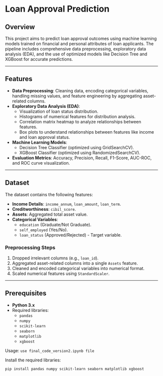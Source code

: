 
# Loan Approval Prediction

## Overview
This project aims to predict loan approval outcomes using machine learning models trained on financial and personal attributes of loan applicants. The pipeline includes comprehensive data preprocessing, exploratory data analysis (EDA), and the use of optimized models like Decision Tree and XGBoost for accurate predictions.

---

## Features
- **Data Preprocessing**: Cleaning data, encoding categorical variables, handling missing values, and feature engineering by aggregating asset-related columns.
- **Exploratory Data Analysis (EDA)**:
  - Visualization of loan status distribution.
  - Histograms of numerical features for distribution analysis.
  - Correlation matrix heatmap to analyze relationships between features.
  - Box plots to understand relationships between features like income and loan approval status.
- **Machine Learning Models**:
  - Decision Tree Classifier (optimized using GridSearchCV).
  - XGBoost Classifier (optimized using RandomizedSearchCV).
- **Evaluation Metrics**: Accuracy, Precision, Recall, F1-Score, AUC-ROC, and ROC curve visualization.

---

## Dataset
The dataset contains the following features:
- **Income Details**: `income_annum`, `loan_amount`, `loan_term`.
- **Creditworthiness**: `cibil_score`.
- **Assets**: Aggregated total asset value.
- **Categorical Variables**:
  - `education` (Graduate/Not Graduate).
  - `self_employed` (Yes/No).
  - `loan_status` (Approved/Rejected) - Target variable.

### Preprocessing Steps
1. Dropped irrelevant columns (e.g., `loan_id`).
2. Aggregated asset-related columns into a single `Assets` feature.
3. Cleaned and encoded categorical variables into numerical format.
4. Scaled numerical features using `StandardScaler`.

---

## Prerequisites
- **Python 3.x**
- Required libraries:
  - `pandas`
  - `numpy`
  - `scikit-learn`
  - `seaborn`
  - `matplotlib`
  - `xgboost`

Usage:
`use final_code_version2.ipynb file`

Install the required libraries:
```bash
pip install pandas numpy scikit-learn seaborn matplotlib xgboost

